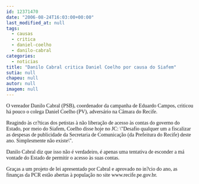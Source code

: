 ```yaml
---
id: 12371470
date: "2006-08-24T16:03:00+00:00"
last_modified_at: null
tags:
  - causas
  - critica
  - daniel-coelho
  - danilo-cabral
categories:
  - noticias
title: "Danilo Cabral critica Daniel Coelho por causa do Siafem"
sutia: null
chapeu: null
autor: null
imagem: null
---
```

<p><P><FONT face=Verdana>O vereador Danilo Cabral (PSB), coordenador da campanha de Eduardo Campos, criticou há pouco o colega Daniel Coelho (PV), adversário na Câmara do Recife.</FONT></P></p>
<p><P><FONT face=Verdana>Reagindo às cr?ticas dos petistas à não liberação de acesso às contas do governo do Estado, por meio do Siafem, Coelho disse hoje no JC: \"Desafio qualquer um a fiscalizar as despesas de publicidade da Secretaria de Comunicação (da Prefeitura do Recife) deste ano. Simplesmente não existe\".</FONT></P></p>
<p><P><FONT face=Verdana>Danilo Cabral diz que isso não é verdadeiro, é apenas uma tentativa de esconder a má vontade do&nbsp;Estado de permitir o acesso às suas contas. </FONT></P></p>
<p><P><FONT face=Verdana>Graças a um projeto de lei apresentado por Cabral e aprovado no in?cio do ano, as finanças da PCR estão abertas à população no site www.recife.pe.gov.br.</FONT></P> </p>
